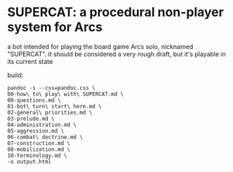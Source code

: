 
# SUPERCAT: a procedural non-player system for Arcs

a bot intended for playing the board game Arcs solo, nicknamed "SUPERCAT".
it should be considered a very rough draft, but it's playable in its current state

build:

```
pandoc -s --css=pandoc.css \
00-how\ to\ play\ with\ SUPERCAT.md \
00-questions.md \
01-bot\ turn\ start\ here.md \
02-general\ priorities.md \
03-prelude.md \
04-administration.md \
05-aggression.md \
06-combat\ doctrine.md \
07-construction.md \
08-mobilization.md \
10-terminology.md \
-o output.html
```
